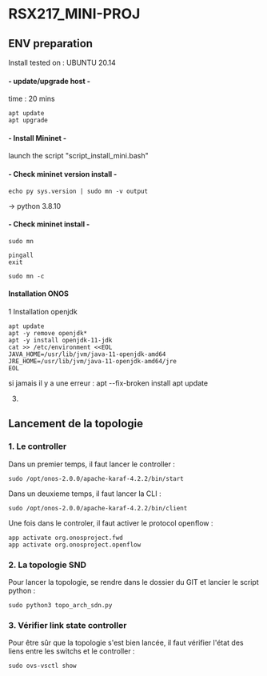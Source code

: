 # RSX217_MINI-PROJ

## ENV preparation

Install tested on : UBUNTU 20.14

#### - update/upgrade host -
time : 20 mins
```
apt update
apt upgrade
```
#### - Install Mininet -

launch the script "script_install_mini.bash"

#### - Check mininet version install -
```
echo py sys.version | sudo mn -v output
```
-> python 3.8.10

#### - Check mininet install -

```
sudo mn
```
```
pingall
exit
```
```
sudo mn -c
```
#### Installation ONOS
1 Installation openjdk
```
apt update
apt -y remove openjdk*
apt -y install openjdk-11-jdk
cat >> /etc/environment <<EOL
JAVA_HOME=/usr/lib/jvm/java-11-openjdk-amd64
JRE_HOME=/usr/lib/jvm/java-11-openjdk-amd64/jre
EOL
```
si jamais il y a une erreur :
   apt --fix-broken install
   apt update
   
3.
   
## Lancement de la topologie

### 1. Le controller
Dans un premier temps, il faut lancer le controller :
```
sudo /opt/onos-2.0.0/apache-karaf-4.2.2/bin/start
```
Dans un deuxieme temps, il faut lancer la CLI :
```
sudo /opt/onos-2.0.0/apache-karaf-4.2.2/bin/client
```
Une fois dans le controler, il faut activer le protocol openflow :
```
app activate org.onosproject.fwd
app activate org.onosproject.openflow
```
### 2. La topologie SND
Pour lancer la topologie, se rendre dans le dossier du GIT et lancier le script python :
```
sudo python3 topo_arch_sdn.py
```
### 3. Vérifier link state controller
Pour être sûr que la topologie s'est bien lancée, il faut vérifier l'état des liens entre les switchs et le controller :
```
sudo ovs-vsctl show
```
